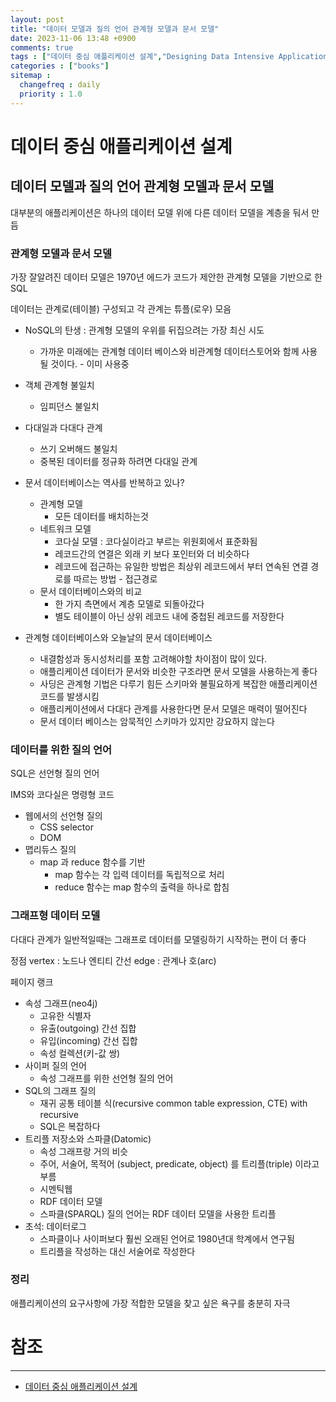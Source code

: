 ```yaml
---
layout: post
title: "데이터 모델과 질의 언어 관계형 모델과 문서 모델"
date: 2023-11-06 13:48 +0900
comments: true
tags : ["데이터 중심 애플리케이션 설계","Designing Data Intensive Applications"]
categories : ["books"]
sitemap :
  changefreq : daily
  priority : 1.0
---
```


# 데이터 중심 애플리케이션 설계
## 데이터 모델과 질의 언어 관계형 모델과 문서 모델

대부분의 애플리케이션은 하나의 데이터 모델 위에 다른 데이터 모델을 계층을 둬서 만듬

### 관계형 모델과 문서 모델

가장 잘알려진 데이터 모델은 1970년 에드가 코드가 제안한 관계형 모델을 기반으로 한 SQL 

데이터는 관계로(테이블) 구성되고 각 관계는 튜플(로우) 모음

* NoSQL의 탄생 : 관계형 모델의 우위를 뒤집으려는 가장 최신 시도
    * 가까운 미래에는 관계형 데이터 베이스와 비관계형 데이터스토어와 함께 사용될 것이다. - 이미 사용중
* 객체 관계형 불일치
  * 임피던스 불일치
* 다대일과 다대다 관계
  * 쓰기 오버해드 불일치
  * 중복된 데이터를 정규화 하려면 다대일 관계
* 문서 데이터베이스는 역사를 반복하고 있나?
  * 관계형 모델
    * 모든 데이터를 배치하는것
  * 네트워크 모델
    * 코다실 모델 : 코다실이라고 부르는 위원회에서 표준화됨
    * 레코드간의 연결은 외래 키 보다 포인터와 더 비슷하다
    * 레코드에 접근하는 유일한 방법은 최상위 레코드에서 부터 연속된 연결 경로를 따르는 방법 - 접근경로
  * 문서 데이터베이스와의 비교
    * 한 가지 측면에서 계층 모델로 되돌아갔다
    * 별도 테이블이 아닌 상위 레코드 내에 중첩된 레코드를 저장한다
    
* 관계형 데이터베이스와 오늘날의 문서 데이터베이스
  * 내결함성과 동시성처리를 포함 고려해야할 차이점이 많이 있다.
  * 애플리케이션 데이터가 문서와 비슷한 구조라면 문서 모델을 사용하는게 좋다
  * 사딩은 관계형 기법은 다루기 힘든 스키마와 불필요하게 복잡한 애플리케이션 코드를 발생시킴
  * 애플리케이션에서 다대다 관계를 사용한다면 문서 모델은 매력이 떨어진다
  * 문서 데이터 베이스는 암묵적인 스키마가 있지만 강요하지 않는다

### 데이터를 위한 질의 언어

SQL은 선언형 질의 언어

IMS와 코다실은 명령형 코드

* 웹에서의 선언형 질의
  * CSS selector
  * DOM
* 맵리듀스 질의
  * map 과 reduce 함수를 기반
    * map 함수는 각 입력 데이터를 독립적으로 처리
    * reduce 함수는 map 함수의 출력을 하나로 합침


### 그래프형 데이터 모델

다대다 관계가 일반적일때는 그래프로 데이터를 모델링하기 시작하는 편이 더 좋다

정점 vertex : 노드나 엔티티
간선 edge : 관계나 호(arc)

페이지 랭크

* 속성 그래프(neo4j)
    * 고유한 식별자
    * 유출(outgoing) 간선 집합
    * 유입(incoming) 간선 집합
    * 속성 컬렉션(키-값 쌍)
* 사이퍼 질의 언어
  * 속성 그래프를 위한 선언형 질의 언어
* SQL의 그래프 질의
  * 재귀 공통 테이블 식(recursive common table expression, CTE) with recursive
  * SQL은 복잡하다
* 트리플 저장소와 스파클(Datomic)
  * 속성 그래프랑 거의 비슷
  * 주어, 서술어, 목적어 (subject, predicate, object) 를 트리플(triple) 이라고 부름
  * 시멘틱웹
  * RDF 데이터 모델
  * 스파클(SPARQL) 질의 언어는 RDF 데이터 모델을 사용한 트리플
* 초석: 데이터로그
  * 스파클이나 사이퍼보다 훨씬 오래된 언어로 1980년대 학계에서 연구됨
  * 트리플을 작성하는 대신 서술어로 작성한다

    
### 정리

애플리케이션의 요구사항에 가장 적합한 모델을 찾고 싶은 욕구를 충분히 자극



# 참조
-----

* [데이터 중심 애플리케이션 설계](https://wikibook.co.kr/data-intensive-applications-ebook/)

